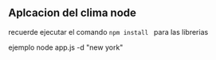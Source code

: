 ## Aplcacion del clima node
recuerde ejecutar el comando ```npm install ``` para las librerias

ejemplo
node app.js -d "new york"

